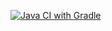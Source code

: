 [![Java CI with Gradle](https://github.com/maks38750/Petterns-2/actions/workflows/gradle.yml/badge.svg)](https://github.com/maks38750/Petterns-2/actions/workflows/gradle.yml)